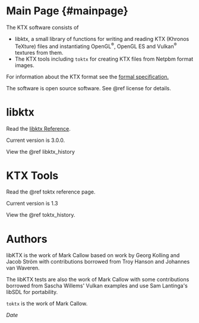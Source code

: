 Main Page        {#mainpage}
=========

The KTX software consists of
- libktx, a small library of functions for writing and reading KTX (Khronos TeXture)
  files and instantiating OpenGL<sup>&reg;</sup>, OpenGL ES and Vulkan<sup>&reg;</sup>
  textures from them.
- The KTX tools including `toktx` for creating KTX files from Netpbm format images.

For information about the KTX format see the
<a href="http://www.khronos.org/opengles/sdk/tools/KTX/file_format_spec/">
formal specification.</a>

The software is open source software. See @ref license for details.

libktx
======

Read the [libktx Reference](../libktx/index.html).

Current version is 3.0.0.

View the @ref libktx_history

KTX Tools
=========

Read the @ref toktx reference page.

Current version is 1.3

View the @ref toktx_history.

Authors
=======

libKTX is the work of Mark Callow based on work by Georg Kolling and Jacob
Ström with contributions borrowed from Troy Hanson and Johannes van Waveren.

The libKTX tests are also the work of Mark Callow with some contributions
borrowed from Sascha Willems' Vulkan examples and use Sam Lantinga's libSDL
for portability.

`toktx` is the work of Mark Callow.

$Date$

